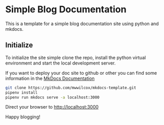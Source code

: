 # Simple Blog Documentation

This is a template for a simple blog documentation site using python and mkdocs.

## Initialize

To initialize the site simple clone the repo, install the python virtual environment and start the local development server.

If you want to deploy your doc site to github or other you can find some information in the [MkDocs Documentation](https://www.mkdocs.org/user-guide/deploying-your-docs/)

```bash
git clone https://github.com/mwwilcox/mkdocs-template.git
pipenv install
pipenv run mkdocs serve -a localhost:3000
```

Direct your browser to <http://localhost:3000>

Happy blogging!
